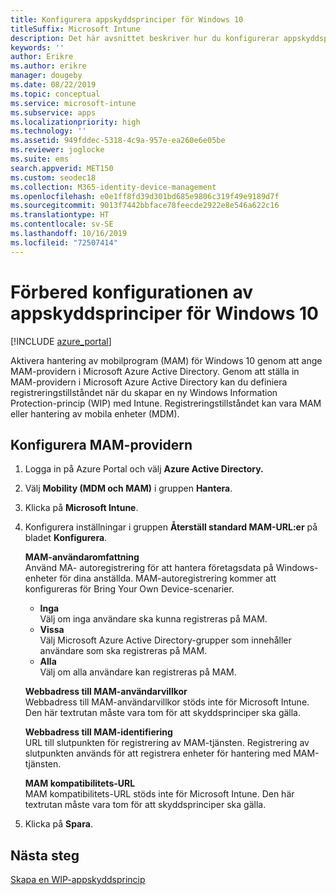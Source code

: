 ```yaml
---
title: Konfigurera appskyddsprinciper för Windows 10
titleSuffix: Microsoft Intune
description: Det här avsnittet beskriver hur du konfigurerar appskyddsprinciper för Windows 10-enheter.
keywords: ''
author: Erikre
ms.author: erikre
manager: dougeby
ms.date: 08/22/2019
ms.topic: conceptual
ms.service: microsoft-intune
ms.subservice: apps
ms.localizationpriority: high
ms.technology: ''
ms.assetid: 949fddec-5318-4c9a-957e-ea260e6e05be
ms.reviewer: joglocke
ms.suite: ems
search.appverid: MET150
ms.custom: seodec18
ms.collection: M365-identity-device-management
ms.openlocfilehash: e0e1ff8fd39d301bd685e9806c319f49e9189d7f
ms.sourcegitcommit: 9013f7442bbface78feecde2922e8e546a622c16
ms.translationtype: HT
ms.contentlocale: sv-SE
ms.lasthandoff: 10/16/2019
ms.locfileid: "72507414"
---
```

# <a name="get-ready-to-configure-app-protection-policies-for-windows-10"></a>Förbered konfigurationen av appskyddsprinciper för Windows 10 

[!INCLUDE [azure_portal](../includes/azure_portal.md)]

Aktivera hantering av mobilprogram (MAM) för Windows 10 genom att ange MAM-providern i Microsoft Azure Active Directory. Genom att ställa in MAM-providern i Microsoft Azure Active Directory kan du definiera registreringstillståndet när du skapar en ny Windows Information Protection-princip (WIP) med Intune. Registreringstillståndet kan vara MAM eller hantering av mobila enheter (MDM).

## <a name="to-configure-the-mam-provider"></a>Konfigurera MAM-providern

1. Logga in på Azure Portal och välj **Azure Active Directory.**

2. Välj **Mobility (MDM och MAM)** i gruppen **Hantera**.

3. Klicka på **Microsoft Intune**.

4. Konfigurera inställningar i gruppen **Återställ standard MAM-URL:er** på bladet **Konfigurera**.

   **MAM-användaromfattning**  
   Använd MA- autoregistrering för att hantera företagsdata på Windows-enheter för dina anställda. MAM-autoregistrering kommer att konfigureras för Bring Your Own Device-scenarier.<ul><li>**Inga**<br>Välj om inga användare ska kunna registreras på MAM.</li><li>**Vissa**<br>Välj Microsoft Azure Active Directory-grupper som innehåller användare som ska registreras på MAM.</li><li>**Alla**<br>Välj om alla användare kan registreras på MAM.</li></ul>

   **Webbadress till MAM-användarvillkor**  
   Webbadress till MAM-användarvillkor stöds inte för Microsoft Intune. Den här textrutan måste vara tom för att skyddsprinciper ska gälla.

   **Webbadress till MAM-identifiering**  
   URL till slutpunkten för registrering av MAM-tjänsten. Registrering av slutpunkten används för att registrera enheter för hantering med MAM-tjänsten.

   **MAM kompatibilitets-URL**  
   MAM kompatibilitets-URL stöds inte för Microsoft Intune. Den här textrutan måste vara tom för att skyddsprinciper ska gälla. 

5. Klicka på **Spara**.

## <a name="next-steps"></a>Nästa steg

[Skapa en WIP-appskyddsprincip](windows-information-protection-policy-create.md)
